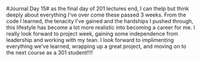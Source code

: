 #Journal Day 15#
as the final day of 201 lectures end, I can thelp but think deeply about everything I've over come these passed 3 weeks. From the code I learned, the tenacity I've gained and the hardships I pushed through, this lifestyle has become a lot more realistic into becoming a career for me.  I really look forward to project week, gaining some independence from leadership and working with my tean. I look forward to implimenting everything we've learned, wrapping up a great project, and moving on to the next course as a 301 student!!!!
